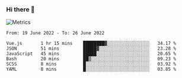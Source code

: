 ### Hi there 👋

![Metrics](https://github.com/radoapx/radoapx/blob/main/github-metrics.svg)

<!--START_SECTION:waka-->

```text
From: 19 June 2022 - To: 26 June 2022

Vue.js       1 hr 15 mins    ████████▓░░░░░░░░░░░░░░░░   34.17 %
JSON         51 mins         █████▓░░░░░░░░░░░░░░░░░░░   23.28 %
JavaScript   45 mins         █████░░░░░░░░░░░░░░░░░░░░   20.65 %
Bash         20 mins         ██▒░░░░░░░░░░░░░░░░░░░░░░   09.23 %
SCSS         8 mins          █░░░░░░░░░░░░░░░░░░░░░░░░   03.92 %
YAML         8 mins          █░░░░░░░░░░░░░░░░░░░░░░░░   03.85 %
```

<!--END_SECTION:waka-->

<!--
**radoapx/radoapx** is a ✨ _special_ ✨ repository because its `README.md` (this file) appears on your GitHub profile.

Here are some ideas to get you started:

- 🔭 I’m currently working on ...
- 🌱 I’m currently learning ...
- 👯 I’m looking to collaborate on ...
- 🤔 I’m looking for help with ...
- 💬 Ask me about ...
- 📫 How to reach me: ...
- 😄 Pronouns: ...
- ⚡ Fun fact: ...
-->
